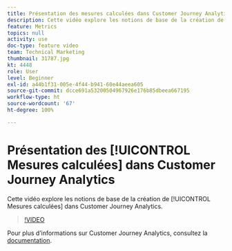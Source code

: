 ```yaml
---
title: Présentation des mesures calculées dans Customer Journey Analytics
description: Cette vidéo explore les notions de base de la création de mesures calculées dans Adobe Customer Journey Analytics.
feature: Metrics
topics: null
activity: use
doc-type: feature video
team: Technical Marketing
thumbnail: 31787.jpg
kt: 4448
role: User
level: Beginner
exl-id: a44b1f31-005e-4f44-b941-60e44aeea605
source-git-commit: dcce691a53200504967926e176b85dbeea667195
workflow-type: ht
source-wordcount: '67'
ht-degree: 100%

---
```


# Présentation des [!UICONTROL Mesures calculées] dans Customer Journey Analytics

Cette vidéo explore les notions de base de la création de [!UICONTROL Mesures calculées] dans Customer Journey Analytics.

>[!VIDEO](https://video.tv.adobe.com/v/31787/?quality=12)

Pour plus d’informations sur Customer Journey Analytics, consultez la [documentation](https://docs.adobe.com/content/help/fr-FR/analytics-platform/using/cja-landing.html).
